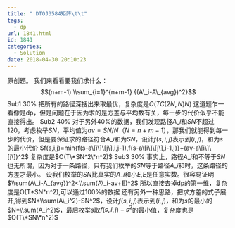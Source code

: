 ```yaml
---
title: " DTOJ3584矩阵\t\t"
tags:
  - dp
url: 1841.html
id: 1841
categories:
  - Solution
date: 2018-04-30 20:10:23
---
```


原创题。 我们来看看要我们求什么： $$(n+m-1) \\sum_{i=1}^{n+m-1} {(A\_i-A\_{avg})^2}$$ Sub1 30% 把所有的路径深搜出来取最优，复杂度是$O(TC(2N,N)N)$ 这道题乍一看像是dp，但是问题在于因为求的是方差与平均数有关，每一步的代价似乎不能直接得出。 Sub2 40% 对于另外40%的数据，我们发现路径$A\_i$和$SN$不超过$120$，考虑枚举$SN$，平均值为$av=SN/N$$（N=n+m-1）$，那我们就能得到每一步的代价，但是要保证求的路径符合$A\_i$和为$SN$，设计$f(s,i,j)$表示到$(i,j)$，和为$s$的最小代价 $f(s,i,j)=min{f(s-a\[i\]\[j\],i,j-1),f(s-a\[i\]\[j\],i-1,j)}+(av-a\[i\]\[j\])^2$ 复杂度是$O(T\*SN^2\*n^2)$ Sub3 30% 事实上，路径$A\_i$和不等于$SN$也无所谓，因为对于一条路径，只有我们枚举的$SN$等于路径$A\_i$和时，这条路径的方差才最小。 设我们枚举的$SN$比真实的$A\_i$和小$E$,$E$是任意实数。很容易证明$\\sum(A\_i-A_{avg})^2<\\sum(A\_i-av+E)^2$ 所以直接去掉dp的第一维，复杂度是O(T\*SN\*n^2),可以通过100%的数据 还有另外一种思路，把求方差的式子展开,得到$N*\\sum(A\_i^2)-SN^2$，设计$f(s,i,j)$表示到$(i,j)$，和为$s$的最小的$N*\\sum(A_i^2)$，最后枚举$s$取$f(s,i,j)-s^2$的最小值，复杂度也是$O(T\*SN\*n^2)$